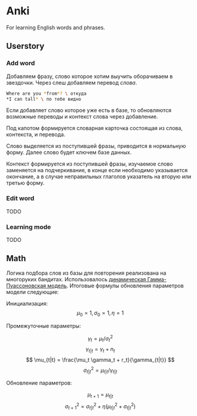 # Anki
For learning English words and phrases.

## Userstory

### Add word
Добавляем фразу, слово которое хотим выучить оборачиваем в звездочки. Через слеш добавляем перевод *слова*. 

```bash
Where are you *from*? \ откуда
*I can tall* \ по тебе видно
```

Если добавляет слово которое уже есть в базе, то обновляются возможные переводы и контекст слова через добавление.

Под капотом формируется словарная карточка состоящая из слова, контекста, и перевода.

Слово выделяется из поступившей фразы, приводится в нормальную форму. Далее слово будет ключем базе данных.

Контекст формируется из поступившей фразы, изучаемое слово заменяется на подчеркивание, в конце если необходимо указывается окончание, а в случае неправильных глаголов указатель на вторую или третью форму.

### Edit word
TODO

### Learning mode
TODO

## Math
Логика подбора слов из базы для повторения реализована на многоруких бандитах. Использовалось [динамическая Гамма-Пуассоновская модель](https://habr.com/ru/companies/surfingbird/articles/169573). Итоговые формулы обновления параметров модели следующие:

Инициализация:
$$\mu_0 = 1, \sigma_0 = 1, \eta=1$$

Промежуточные параметры:

$$ \gamma_t = \mu_t / \sigma_t^2$$
$$\gamma_{t|t} = \gamma_t + n_t $$
$$ \mu_{t|t} = \frac{\mu_t \gamma_t + r_t}{\gamma_{t|t}} $$
$$ \sigma_{t|t}^2 = \mu_{t|t} / \gamma_{t|t} $$

Обновление параметров:

$$ \mu_{t+1} = \mu_{t|t} $$
$$ \sigma_{t+1}^2 = \sigma_{t|t}^2 + \eta (\mu_{t|t}^2 + \sigma_{t|t}^2) $$
